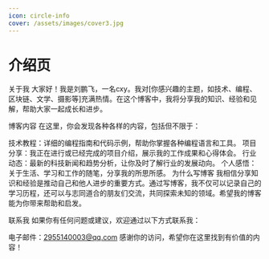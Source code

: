 ```yaml
---
icon: circle-info
cover: /assets/images/cover3.jpg
---
```


# 介绍页

关于我
大家好！我是刘鹏飞，一名cxy。我对[你感兴趣的主题，如技术、编程、区块链、文学、摄影等]充满热情。在这个博客中，我将分享我的知识、经验和见解，帮助大家一起成长和进步。

博客内容
在这里，你会发现各种各样的内容，包括但不限于：

技术教程：详细的编程指南和代码示例，帮助你掌握各种编程语言和工具。
项目分享：我正在进行或已经完成的项目介绍，展示我的工作成果和心得体会。
行业动态：最新的科技新闻和趋势分析，让你及时了解行业的发展动向。
个人感悟：关于生活、学习和工作的随笔，分享我的所思所感。
为什么写博客
我相信分享知识和经验是推动自己和他人进步的重要方式。通过写博客，我不仅可以记录自己的学习历程，还可以与志同道合的朋友们交流，共同探索未知的领域。希望我的博客能为你带来帮助和启发。

联系我
如果你有任何问题或建议，欢迎通过以下方式联系我：

电子邮件：2955140003@qq.com
感谢你的访问，希望你在这里找到有价值的内容！